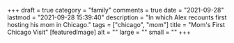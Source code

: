 +++
draft = true
category = "family"
comments = true
date = "2021-09-28"
lastmod = "2021-09-28 15:39:40"
description = "In which Alex recounts first hosting his mom in Chicago."
tags = ["chicago", "mom"]
title = "Mom's First Chicago Visit"
[featuredImage]
  alt = ""
  large = ""
  small = ""
+++
